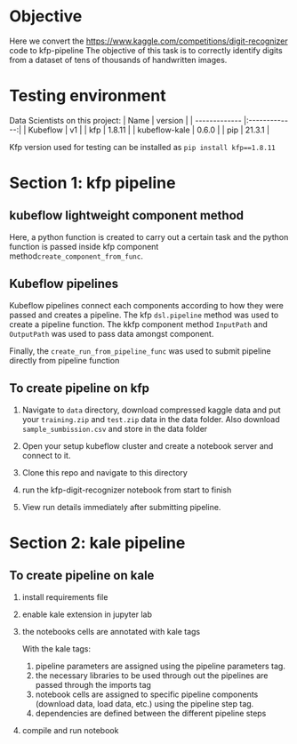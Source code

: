 # Objective
Here we convert the https://www.kaggle.com/competitions/digit-recognizer code to kfp-pipeline 
The objective of this task is to correctly identify digits from a dataset of tens of thousands of handwritten images.

# Testing environment
Data Scientists on this project:
| Name        | version           | 
| ------------- |:-------------:|
| Kubeflow      | v1     |
| kfp           | 1.8.11 |
| kubeflow-kale | 0.6.0  |
| pip           | 21.3.1 |


Kfp version used for testing can be installed as `pip install kfp==1.8.11`  

# Section 1: kfp pipeline

## kubeflow lightweight component method
Here, a python function is created to carry out a certain task and the python function is passed inside kfp component method`create_component_from_func`. 


## Kubeflow pipelines
Kubeflow pipelines connect each components according to how they were passed and creates a pipeline. The kfp `dsl.pipeline` method was used to create a pipeline function. The kkfp component method `InputPath` and `OutputPath` was used to pass data amongst component. 

Finally, the  `create_run_from_pipeline_func` was used to submit pipeline directly from pipeline function

## To create pipeline on kfp
1. Navigate to `data` directory, download compressed kaggle data and put your `training.zip` and `test.zip` data in the data folder.
   Also download `sample_sumbission.csv` and store in the data folder 
   
2. Open your setup kubeflow cluster and create a notebook server and connect to it.

3. Clone this repo and navigate to this directory

4. run the kfp-digit-recognizer notebook from start to finish

5. View run details immediately after submitting pipeline.

# Section 2: kale pipeline

## To create pipeline on kale
1. install requirements file
2. enable kale extension in jupyter lab
3. the notebooks cells are annotated with kale tags 
    
    With the kale tags: 
    1. pipeline parameters are assigned using the pipeline parameters tag. 
    2. the necessary libraries to be used through out the pipelines are passed through the imports tag  
    3. notebook cells are assigned to specific pipeline components (download data, load data, etc.) using the pipeline step tag.
    4. dependencies are defined between the different pipeline steps
   
4. compile and run notebook
